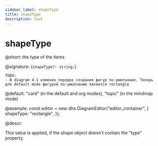 ```yaml
---
sidebar_label: shapeType
title: shapeType
description: text
---
```


# shapeType

@short: the type of the items

@signature: {`shapeType?: string;`}

```
TODO:
- В diagram 4.1 изменен порядок создания фигур по-умолчания. Теперь для default mode фигурой по-умолчанию является rectangle
```

@default: "card" (in the default and org modes), "topic" (in the mindmap mode)

@example:
const editor = new dhx.DiagramEditor("editor_container", {
    shapeType: "rectangle",
});

@descr:

This value is applied, if the shape object doesn't contain the "type" property.
